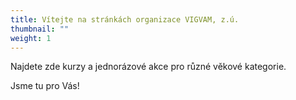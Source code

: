 ```yaml
---
title: Vítejte na stránkách organizace VIGVAM, z.ú.
thumbnail: ""
weight: 1
---
```

Najdete zde kurzy a jednorázové akce pro různé věkové kategorie.

Jsme tu pro Vás!
